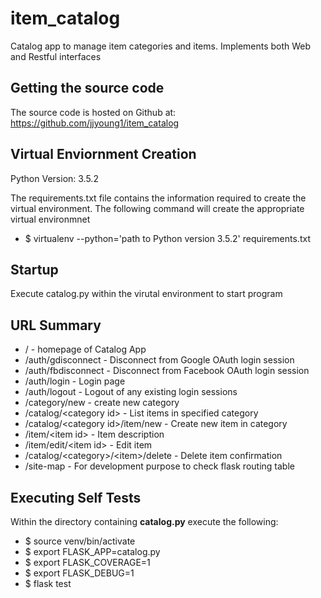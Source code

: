 # item_catalog
Catalog app to manage item categories and items.  Implements both Web
and Restful interfaces

## Getting the source code
The source code is hosted on Github at:
https://github.com/jjyoung1/item_catalog

## Virtual Enviornment Creation
Python Version: 3.5.2

The requirements.txt file contains the information required to create
the virtual environment.  The following command will create the
appropriate virtual environmnet

* $ virtualenv --python='path to Python version 3.5.2' requirements.txt

## Startup
Execute catalog.py within the virutal environment to start program

## URL Summary
* / - homepage of Catalog App
* /auth/gdisconnect - Disconnect from Google OAuth login session
* /auth/fbdisconnect - Disconnect from Facebook OAuth login session
* /auth/login - Login page
* /auth/logout - Logout of any existing login sessions
* /category/new - create new category
* /catalog/\<category id\> - List items in specified category
* /catalog/\<category id\>/item/new - Create new item in category
* /item/\<item id\> - Item description
* /item/edit/\<item id\> - Edit item
* /catalog/\<category\>/\<item\>/delete - Delete item confirmation
* /site-map - For development purpose to check flask routing table

## Executing Self Tests
Within the directory containing **catalog.py** execute the following:
* $ source venv/bin/activate
* $ export FLASK_APP=catalog.py
* $ export FLASK_COVERAGE=1
* $ export FLASK_DEBUG=1
* $ flask test

